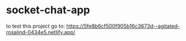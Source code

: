 # socket-chat-app

to test this project go to: https://5fe8b6cf500f905b16c3673d--agitated-rosalind-0434e5.netlify.app/
